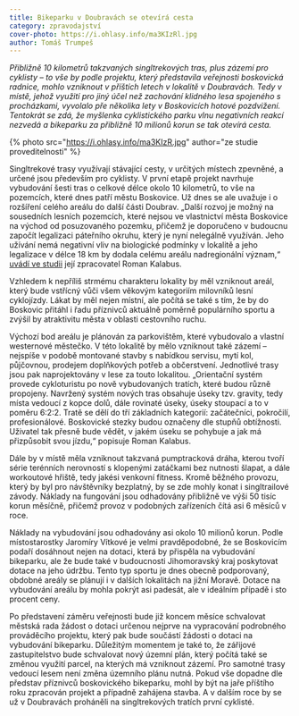 ```yaml
---
title: Bikeparku v Doubravách se otevírá cesta
category: zpravodajství
cover-photo: https://i.ohlasy.info/ma3KIzRl.jpg
author: Tomáš Trumpeš
---
```


*Přibližně 10 kilometrů takzvaných singltrekových tras, plus zázemí pro cyklisty – to vše by podle projektu, který představila veřejnosti boskovická radnice, mohlo vzniknout v příštích letech v lokalitě v Doubravách. Tedy v místě, jehož využití pro jiný účel než zachování klidného lesa spojeného s procházkami, vyvolalo pře několika lety v Boskovicích hotové pozdvižení. Tentokrát se zdá, že myšlenka cyklistického parku vlnu negativních reakcí nezvedá a bikeparku za přibližně 10 milionů korun se tak otevírá cesta.*

{% photo src="https://i.ohlasy.info/ma3KIzR.jpg" author="ze studie proveditelnosti" %}

Singltrekové trasy využívají stávající cesty, v určitých místech zpevněné, a určené jsou především pro cyklisty. V první etapě projekt navrhuje vybudování šesti tras o celkové délce okolo 10 kilometrů, to vše na pozemcích, které dnes patří městu Boskovice. Už dnes se ale uvažuje i o rozšíření celého areálu do další části Doubrav. „Další rozvoj je možný na sousedních lesních pozemcích, které nejsou ve vlastnictví města Boskovice na východ od posuzovaného pozemku, přičemž je doporučeno v budoucnu započít legalizaci páteřního okruhu, který je nyní nelegálně využíván. Jeho užívání nemá negativní vliv na biologické podmínky v lokalitě a jeho legalizace v délce 18 km by dodala celému areálu nadregionální význam,“ [uvádí ve studii](https://data.ohlasy.info/2015/bikepark-studie.pdf) její zpracovatel Roman Kalabus.

Vzhledem k nepříliš strmému charakteru lokality by měl vzniknout areál, který bude vstřícný vůči všem věkovým kategoriím milovníků lesní cyklojízdy. Lákat by měl nejen místní, ale počítá se také s tím, že by do Boskovic přitáhl i řadu příznivců aktuálně poměrně populárního sportu a zvýšil by atraktivitu města v oblasti cestovního ruchu.

Výchozí bod areálu je plánován za parkovištěm, které vybudovalo a vlastní westernové městečko. V této lokalitě by mělo vzniknout také zázemí – nejspíše v podobě montované stavby s nabídkou servisu, mytí kol, půjčovnou, prodejem doplňkových potřeb a občerstvení. Jednotlivé trasy jsou pak naprojektovány v lese za touto lokalitou. „Orientační systém provede cykloturistu po nově vybudovaných tratích, které budou různě propojeny. Navržený systém nových tras obsahuje úseky tzv. gravity, tedy místa vedoucí z kopce dolů, dále rovinaté úseky, úseky stoupací a to v poměru 6:2:2. Tratě se dělí do tří základních kategorií:  začátečníci, pokročilí, profesionálové. Boskovické stezky budou označeny dle stupňů obtížnosti. Uživatel tak přesně bude vědět, v jakém úseku se pohybuje a jak má přizpůsobit svou jízdu,“ popisuje Roman Kalabus.

Dále by v místě měla vzniknout takzvaná pumptracková dráha, kterou tvoří série terénních nerovností s klopenými zatáčkami bez nutnosti šlapat, a dále workoutové hřiště, tedy jakési venkovní fitness. Kromě běžného provozu, který by byl pro návštěvníky bezplatný, by se zde mohly konat i singltrailové závody. Náklady na fungování jsou odhadovány přibližně ve výši 50 tisíc korun měsíčně, přičemž provoz v podobných zařízeních čítá asi 6 měsíců v roce.

Náklady na vybudování jsou odhadovány asi okolo 10 milionů korun. Podle místostarostky Jaromíry Vítkové je velmi pravděpodobné, že se Boskovicím podaří dosáhnout nejen na dotaci, která by přispěla na vybudování bikeparku, ale že bude také v budoucnosti Jihomoravský kraj poskytovat dotace na jeho údržbu. Tento typ sportu je dnes obecně podporovaný, obdobné areály se plánují i v dalších lokalitách na jižní Moravě. Dotace na vybudování areálu by mohla pokrýt asi padesát, ale v ideálním případě i sto procent ceny.

Po představení záměru veřejnosti bude již koncem měsíce schvalovat městská rada žádost o dotaci určenou nejprve na vypracování podrobného prováděcího projektu, který pak bude součástí žádosti o dotaci na vybudování bikeparku. Důležitým momentem je také to, že zářijové zastupitelstvo bude schvalovat nový územní plán, který počítá také se změnou využití parcel, na kterých má vzniknout zázemí. Pro samotné trasy vedoucí lesem není změna územního plánu nutná. Pokud vše dopadne dle představ příznivců boskovického bikeparku, mohl by být na jaře příštího roku zpracován projekt a případně zahájena stavba. A v dalším roce by se už v Doubravách proháněli na singltrekových tratích první cyklisté.
